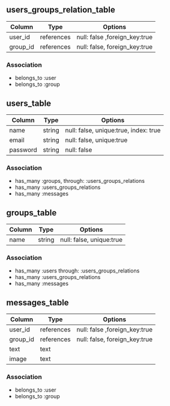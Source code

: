 

## users_groups_relation_table
|Column|Type|Options|
|------|----|-------|
|user_id|references|null: false ,foreign_key:true|
|group_id|references|null: false, foreign_key:true|

### Association
- belongs_to :user
- belongs_to :group


## users_table
|Column|Type|Options|
|------|----|-------|
|name|string|null: false, unique:true, index: true|
|email|string|null: false, unique:true|
|password|string|null: false|

### Association
- has_many :groups, through: :users_groups_relations
- has_many :users_groups_relations
- has_many :messages


## groups_table
|Column|Type|Options|
|------|----|-------|
|name|string|null: false, unique:true|

### Association
- has_many :users through: :users_groups_relations
- has_many :users_groups_relations
- has_many :messages


## messages_table
|Column|Type|Options|
|------|----|-------|
|user_id|references|null: false ,foreign_key:true|
|group_id|references|null: false, foreign_key:true|
|text|text| |
|image|text| |

### Association
- belongs_to :user
- belongs_to :group
